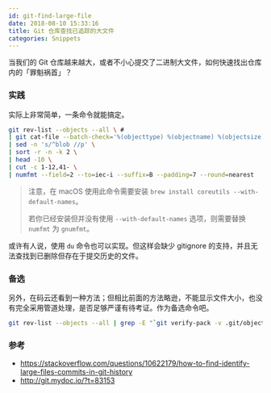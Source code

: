 ```yaml
---
id: git-find-large-file
date: 2018-08-10 15:33:16
title: Git 仓库查找已追踪的大文件
categories: Snippets
---
```


当我们的 Git 仓库越来越大，或者不小心提交了二进制大文件，如何快速找出仓库内的「罪魁祸首」？

### 实践

实际上非常简单，一条命令就能搞定。

```bash
git rev-list --objects --all \ # 
| git cat-file --batch-check='%(objecttype) %(objectname) %(objectsize) %(rest)' \
| sed -n 's/^blob //p' \
| sort -r -n -k 2 \
| head -10 \
| cut -c 1-12,41- \
| numfmt --field=2 --to=iec-i --suffix=B --padding=7 --round=nearest
```

> 注意，在 macOS 使用此命令需要安装 `brew install coreutils --with-default-names`。
> 
> 若你已经安装但并没有使用 `--with-default-names` 选项，则需要替换 `numfmt` 为 `gnumfmt`。

或许有人说，使用 `du` 命令也可以实现。但这样会缺少 gitignore 的支持，并且无法查找到已删除但存在于提交历史的文件。

### 备选

另外，在码云还看到一种方法；但相比前面的方法略逊，不能显示文件大小，也没有完全采用管道处理，是否足够严谨有待考证。作为备选命令吧。

```bash
git rev-list --objects --all | grep -E "`git verify-pack -v .git/objects/pack/*.idx | sort -r -n -k 3 | head -10 | awk '{print$1}' | sed ':a;N;$!ba;s/\n/|/g'`"
```

### 参考

- <https://stackoverflow.com/questions/10622179/how-to-find-identify-large-files-commits-in-git-history>
- <http://git.mydoc.io/?t=83153>